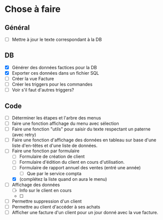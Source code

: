 # Chose à faire

## Général

- [ ] Mettre à jour le texte correspondant à la DB

## DB

- [x] Générer des données factices pour la DB
- [x] Exporter ces données dans un fichier SQL
- [ ] Créer la vue Facture
- [ ] Créer les triggers pour les commandes
- [ ] Voir s'il faut d'autres triggers?

## Code

- [ ] Déterminer les étapes et l'arbre des menus
- [ ] faire une fonction affichage du menu avec sélection
- [ ] Faire une fonction "utils" pour saisir du texte respectant un paterne (avec retry)
- [ ] Faire une fonction d'affichage des données en tableau sur base d'une liste d'en-têtes et d'une liste de données.
- [ ] Faire une fonction par formulaire
  - [ ] Formulaire de création de client
  - [ ] Formulaire d'édition du client en cours d'utilisation.
  - [ ] Formulaire de rapport annuel des ventes (entré une année)
    - [ ] Que par le service compta
  - [x] (complétez la liste quand on aura le menu)
- [ ] Affichage des données
  - [ ] Info sur le client en cours
  - [ ]
- [ ] Permettre suppression d'un client
- [ ] Permettre au client d'accéder à ses achats
- [ ] Afficher une facture d'un client pour un jour donné avec la vue facture.
